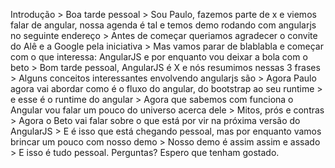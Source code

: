 Introdução >
Boa tarde pessoal >
Sou Paulo, fazemos parte de x e viemos falar de angular, nossa agenda é tal e temos demo rodando com angularjs no seguinte endereço >
Antes de começar queriamos agradecer o convite do Alê e a Google pela iniciativa >
Mas vamos parar de blablabla e começar com o que interessa: AngularJS e por enquanto vou deixar a bola com o beto >
Bom tarde pessoal, AngularJS é X e nós resumimos nessas 3 frases >
Alguns conceitos interessantes envolvendo angularjs são >
Agora Paulo agora vai abordar  como é o fluxo do angular, do bootstrap ao seu runtime >
e esse é o runtime do angular >
Agora que sabemos com funciona o Angular vou falar um pouco do universo acerca dele >
Mitos, prós e contras >
Agora o Beto vai falar sobre o que está por vir na próxima versão do AngularJS >
E é isso que está chegando pessoal, mas por enquanto vamos brincar um pouco com nosso demo >
Nosso demo é assim assim e assado >
E isso é tudo pessoal. Perguntas? Espero que tenham gostado.
